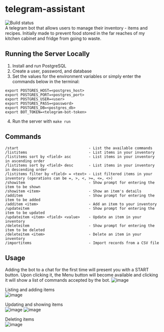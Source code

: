 # telegram-assistant
![Build status](https://github.com/jvmistica/telegram-assistant/workflows/telegram-assistant/badge.svg)  
A telegram bot that allows users to manage their inventory - items and recipes. Initially made to prevent food stored in the far reaches of my kitchen cabinet and fridge from going to waste.


## Running the Server Locally
1. Install and run PostgreSQL
2. Create a user, password, and database
3. Set the values for the environment variables or simply enter the commands below in the terminal:

```
export POSTGRES_HOST=<postgres_host>
export POSTGRES_PORT=<postgres_port>
export POSTGRES_USER=<user>
export POSTGRES_PASS=<password>
export POSTGRES_DB=<postgres_db>
export BOT_TOKEN=<telegram-bot-token>
```
4. Run the server with `make run`

## Commands
```
/start                                - List the available commands  
/listitems                            - List items in your inventory  
/listitems sort by <field> asc        - List items in your inventory in ascending order  
/listitems sort by <field> desc       - List items in your inventory in descending order  
/listitems filter by <field> = <text> - List filtered items in your inventory (operations can be =, >, <, >=, <=, <>)  
/showitem                             - Show prompt for entering the item to be shown  
/showitem <item>                      - Show an item's details  
/additem                              - Show prompt for entering the item to be added  
/additem <item>                       - Add an item to your inventory  
/updateitem                           - Show prompt for entering the item to be updated  
/updateitem <item> <field> <value>    - Update an item in your inventory  
/deleteitem                           - Show prompt for entering the item to be deleted  
/deleteitem <item>                    - Delete an item in your inventory    
/importitems                          - Import records from a CSV file 
```


## Usage
Adding the bot to a chat for the first time will present you with a START button. Upon clicking it, the Menu button will become available and clicking it will show a list of commands accepted by the bot.
![image](https://github.com/jvmistica/telegram-assistant/assets/53989745/82e36532-5c2e-4f89-84d6-df43a6889b42)  

Listing and adding items  
![image](https://github.com/jvmistica/telegram-assistant/assets/53989745/e40d1166-ac5a-4706-959e-f8cfcb299dde)  

Updating and showing items  
![image](https://github.com/jvmistica/telegram-assistant/assets/53989745/a7c0dc70-cffb-453b-b694-e3ca7f71e3c5)
![image](https://github.com/jvmistica/telegram-assistant/assets/53989745/227a929f-4860-41a7-b8ba-724d8943a173)  

Deleting items  
![image](https://github.com/jvmistica/telegram-assistant/assets/53989745/1d87265e-bd5f-42cc-84b0-58f0f219fbc0) 
